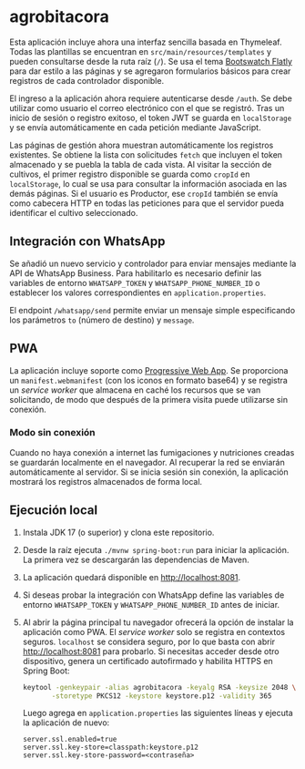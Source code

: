 # agrobitacora

Esta aplicación incluye ahora una interfaz sencilla basada en Thymeleaf.
Todas las plantillas se encuentran en `src/main/resources/templates` y
pueden consultarse desde la ruta raíz (`/`). Se usa el tema
[Bootswatch Flatly](https://bootswatch.com/flatly/) para dar estilo a las
páginas y se agregaron formularios básicos para crear registros de cada
controlador disponible.

El ingreso a la aplicación ahora requiere autenticarse desde `/auth`. Se debe
utilizar como usuario el correo electrónico con el que se registró. Tras un
inicio de sesión o registro exitoso, el token JWT se guarda en `localStorage` y
se envía automáticamente en cada petición mediante JavaScript.

Las páginas de gestión ahora muestran automáticamente los registros existentes.
Se obtiene la lista con solicitudes `fetch` que incluyen el token almacenado y se
puebla la tabla de cada vista. Al visitar la sección de cultivos, el primer
registro disponible se guarda como `cropId` en `localStorage`, lo cual se usa
para consultar la información asociada en las demás páginas. Si el usuario es
Productor, ese `cropId` también se envía como cabecera HTTP en todas las
peticiones para que el servidor pueda identificar el cultivo seleccionado.

## Integración con WhatsApp

Se añadió un nuevo servicio y controlador para enviar mensajes mediante la API de WhatsApp Business. Para habilitarlo es necesario definir las variables de entorno `WHATSAPP_TOKEN` y `WHATSAPP_PHONE_NUMBER_ID` o establecer los valores correspondientes en `application.properties`.

El endpoint `/whatsapp/send` permite enviar un mensaje simple especificando los parámetros `to` (número de destino) y `message`.

## PWA

La aplicación incluye soporte como [Progressive Web App](https://developer.mozilla.org/es/docs/Web/Progressive_web_apps). Se proporciona un `manifest.webmanifest` (con los iconos en formato base64) y se registra un *service worker* que almacena en caché los recursos que se van solicitando, de modo que después de la primera visita puede utilizarse sin conexión.

### Modo sin conexión

Cuando no haya conexión a internet las fumigaciones y nutriciones creadas se guardarán localmente en el navegador. Al recuperar la red se enviarán automáticamente al servidor. Si se inicia sesión sin conexión, la aplicación mostrará los registros almacenados de forma local.

## Ejecución local

1. Instala JDK 17 (o superior) y clona este repositorio.
2. Desde la raíz ejecuta `./mvnw spring-boot:run` para iniciar la aplicación. La primera vez se descargarán las dependencias de Maven.
3. La aplicación quedará disponible en [http://localhost:8081](http://localhost:8081).
4. Si deseas probar la integración con WhatsApp define las variables de entorno `WHATSAPP_TOKEN` y `WHATSAPP_PHONE_NUMBER_ID` antes de iniciar.
5. Al abrir la página principal tu navegador ofrecerá la opción de instalar la aplicación como PWA.
   El *service worker* solo se registra en contextos seguros. `localhost` se
   considera seguro, por lo que basta con abrir
   [http://localhost:8081](http://localhost:8081) para probarlo.
   Si necesitas acceder desde otro dispositivo, genera un certificado
   autofirmado y habilita HTTPS en Spring Boot:

   ```bash
   keytool -genkeypair -alias agrobitacora -keyalg RSA -keysize 2048 \
          -storetype PKCS12 -keystore keystore.p12 -validity 365
   ```

   Luego agrega en `application.properties` las siguientes líneas y ejecuta la
   aplicación de nuevo:

   ```properties
   server.ssl.enabled=true
   server.ssl.key-store=classpath:keystore.p12
   server.ssl.key-store-password=<contraseña>
   ```

